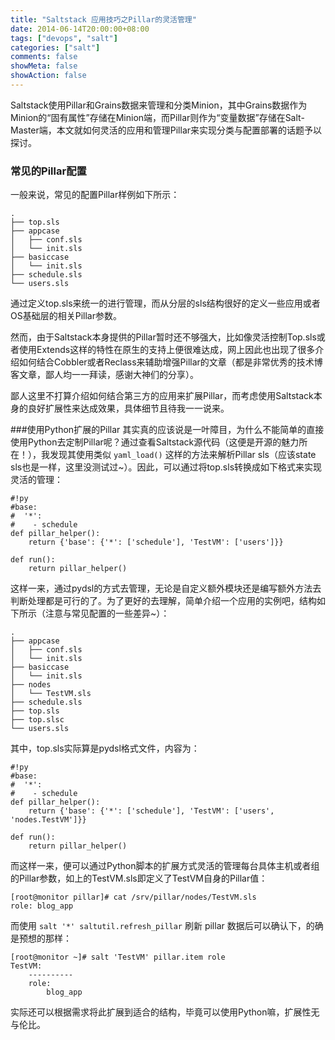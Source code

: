 ```yaml
---
title: "Saltstack 应用技巧之Pillar的灵活管理"
date: 2014-06-14T20:00:00+08:00
tags: ["devops", "salt"]
categories: ["salt"]
comments: false
showMeta: false
showAction: false
---
```


Saltstack使用Pillar和Grains数据来管理和分类Minion，其中Grains数据作为Minion的“固有属性”存储在Minion端，而Pillar则作为“变量数据”存储在Salt-Master端，本文就如何灵活的应用和管理Pillar来实现分类与配置部署的话题予以探讨。

<!--more-->

### 常见的Pillar配置
一般来说，常见的配置Pillar样例如下所示：
 
 	.
    ├── top.sls
	├── appcase
	│   ├── conf.sls
	│   └── init.sls
	├── basiccase
	│   └── init.sls
	├── schedule.sls
	└── users.sls

通过定义top.sls来统一的进行管理，而从分层的sls结构很好的定义一些应用或者OS基础层的相关Pillar参数。

然而，由于Saltstack本身提供的Pillar暂时还不够强大，比如像灵活控制Top.sls或者使用Extends这样的特性在原生的支持上便很难达成，网上因此也出现了很多介绍如何结合Cobbler或者Reclass来辅助增强Pillar的文章（都是非常优秀的技术博客文章，鄙人均一一拜读，感谢大神们的分享）。

鄙人这里不打算介绍如何结合第三方的应用来扩展Pillar，而考虑使用Saltstack本身的良好扩展性来达成效果，具体细节且待我一一说来。

###使用Python扩展的Pillar
其实真的应该说是一叶障目，为什么不能简单的直接使用Python去定制Pillar呢？通过查看Saltstack源代码（这便是开源的魅力所在！），我发现其使用类似 `yaml_load()` 这样的方法来解析Pillar sls（应该state sls也是一样，这里没测试过~）。因此，可以通过将top.sls转换成如下格式来实现灵活的管理：

	#!py
	#base:
	#  '*':
	#    - schedule
	def pillar_helper():
    	return {'base': {'*': ['schedule'], 'TestVM': ['users']}}

	def run():
    	return pillar_helper()
        
这样一来，通过pydsl的方式去管理，无论是自定义额外模块还是编写额外方法去判断处理都是可行的了。为了更好的去理解，简单介绍一个应用的实例吧，结构如下所示（注意与常见配置的一些差异~）：
 
 	.
	├── appcase
	│   ├── conf.sls
	│   └── init.sls
	├── basiccase
	│   └── init.sls
	├── nodes
	│   └── TestVM.sls
	├── schedule.sls
	├── top.sls
	├── top.slsc
	└── users.sls
    
其中，top.sls实际算是pydsl格式文件，内容为：
	
    #!py
	#base:
	#  '*':
	#    - schedule
	def pillar_helper():
    	return {'base': {'*': ['schedule'], 'TestVM': ['users', 'nodes.TestVM']}}

	def run():
    	return pillar_helper()


而这样一来，便可以通过Python脚本的扩展方式灵活的管理每台具体主机或者组的Pillar参数，如上的TestVM.sls即定义了TestVM自身的Pillar值：

	[root@monitor pillar]# cat /srv/pillar/nodes/TestVM.sls 
	role: blog_app

而使用 `salt '*' saltutil.refresh_pillar` 刷新 pillar 数据后可以确认下，的确是预想的那样：

	[root@monitor ~]# salt 'TestVM' pillar.item role
	TestVM:
    	----------
    	role:
        	blog_app

实际还可以根据需求将此扩展到适合的结构，毕竟可以使用Python嘛，扩展性无与伦比。